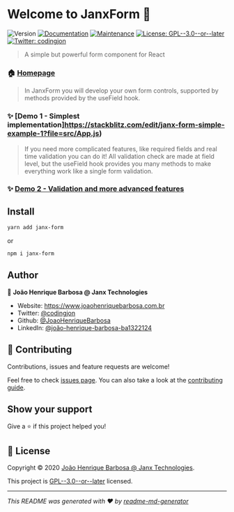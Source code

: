 # Welcome to JanxForm 👋
![Version](https://img.shields.io/badge/version-1.0.4-blue.svg?cacheSeconds=2592000)
[![Documentation](https://img.shields.io/badge/documentation-yes-brightgreen.svg)](https://github.com/JanxTechnologies/janx-form#readme)
[![Maintenance](https://img.shields.io/badge/Maintained%3F-yes-green.svg)](https://github.com/JanxTechnologies/janx-form/graphs/commit-activity)
[![License: GPL--3.0--or--later](https://img.shields.io/github/license/JanxTechnologies/JanxForm)](https://github.com/JanxTechnologies/janx-form/blob/master/LICENSE)
[![Twitter: codingjon](https://img.shields.io/twitter/follow/codingjon.svg?style=social)](https://twitter.com/codingjon)

> A simple but powerful form component for React

### 🏠 [Homepage](https://github.com/JanxTechnologies/janx-form#readme)

>In JanxForm you will develop your own form controls, supported by methods provided by the useField hook.

### ✨ [Demo 1 - Simplest implementation]https://stackblitz.com/edit/janx-form-simple-example-1?file=src/App.js)

>If you need more complicated features, like required fields and real time validation you can do it! All validation check are made at field level, but the useField hook provides you many methods to make everything work like a single form validation.

### ✨ [Demo 2 - Validation and more advanced features](https://stackblitz.com/edit/janx-form-example?file=src%2FApp.js)

## Install

```sh
yarn add janx-form
```
or
```sh
npm i janx-form
```

## Author

👤 **João Henrique Barbosa @ Janx Technologies**

* Website: https://www.joaohenriquebarbosa.com.br
* Twitter: [@codingjon](https://twitter.com/codingjon)
* Github: [@JoaoHenriqueBarbosa](https://github.com/JoaoHenriqueBarbosa)
* LinkedIn: [@joão-henrique-barbosa-ba1322124](https://linkedin.com/in/joão-henrique-barbosa-ba1322124)

## 🤝 Contributing

Contributions, issues and feature requests are welcome!

Feel free to check [issues page](https://github.com/JanxTechnologies/janx-form/issues). You can also take a look at the [contributing guide](https://github.com/JanxTechnologies/janx-form/blob/master/CONTRIBUTING.md).

## Show your support

Give a ⭐️ if this project helped you!


## 📝 License

Copyright © 2020 [João Henrique Barbosa @ Janx Technologies](https://github.com/JanxTechnologies).

This project is [GPL--3.0--or--later](https://github.com/JanxTechnologies/janx-form/blob/master/LICENSE) licensed.

***
_This README was generated with ❤️ by [readme-md-generator](https://github.com/kefranabg/readme-md-generator)_